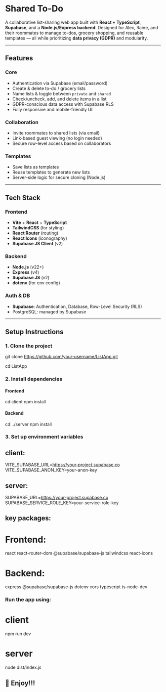 # Shared To-Do 

A collaborative list-sharing web app built with **React + TypeScript**, **Supabase**, and a **Node.js/Express backend**. Designed for Alex, Raine, and their roommates to manage to-dos, grocery shopping, and reusable templates — all while prioritizing **data privacy (GDPR)** and modularity.

---

## Features

### Core
- Authentication via Supabase (email/password)
- Create & delete to-do / grocery lists
- Name lists & toggle between `private` and `shared`
- Check/uncheck, add, and delete items in a list
- GDPR-conscious data access with Supabase RLS
- Fully responsive and mobile-friendly UI

### Collaboration
- Invite roommates to shared lists (via email)
- Link-based guest viewing (no login needed)
- Secure row-level access based on collaborators

### Templates 
- Save lists as templates 
- Reuse templates to generate new lists
- Server-side logic for secure cloning (Node.js)

---

## Tech Stack

### Frontend
- **Vite** + **React** + **TypeScript**
- **TailwindCSS** (for styling)
- **React Router** (routing)
- **React Icons** (iconography)
- **Supabase JS Client** (v2)

### Backend
- **Node.js** (v22+)
- **Express** (v4)
- **Supabase JS** (v2)
- **dotenv** (for env config)

### Auth & DB
- **Supabase**: Authentication, Database, Row-Level Security (RLS)
- PostgreSQL: managed by Supabase

---

## Setup Instructions

### 1. Clone the project
git clone https://github.com/your-username/ListApp.git

cd ListApp

### 2. Install dependencies
#### Frontend
cd client
npm install

#### Backend
cd ../server
npm install

### 3. Set up environment variables

## client:
VITE_SUPABASE_URL=https://your-project.supabase.co
VITE_SUPABASE_ANON_KEY=your-anon-key

## server:
SUPABASE_URL=https://your-project.supabase.co
SUPABASE_SERVICE_ROLE_KEY=your-service-role-key


## key packages:
# Frontend:
react
react-router-dom
@supabase/supabase-js
tailwindcss
react-icons


# Backend:
express
@supabase/supabase-js
dotenv
cors
typescript
ts-node-dev

### Run the app using:
# client 
 npm run dev
# server
node dist/index.js

## 🌟 Enjoy!!!
